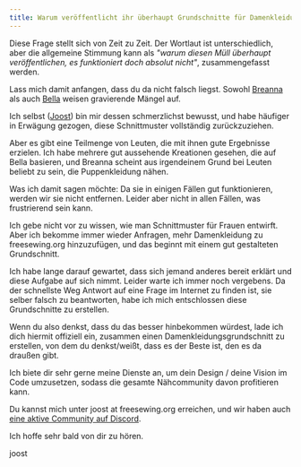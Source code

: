 ```yaml
---
title: Warum veröffentlicht ihr überhaupt Grundschnitte für Damenkleidung? Sie sind [hier starke Meinung einfügen].
---
```


Diese Frage stellt sich von Zeit zu Zeit. Der Wortlaut ist unterschiedlich, aber die allgemeine Stimmung kann als _"warum diesen Müll überhaupt veröffentlichen, es funktioniert doch absolut nicht"_, zusammengefasst werden.

Lass mich damit anfangen, dass du da nicht falsch liegst. Sowohl [Breanna](/designs/breanna/) als auch [Bella](/designs/bella/) weisen gravierende Mängel auf.

Ich selbst ([Joost](/makers/joostdecock/)) bin mir dessen schmerzlichst bewusst, und habe häufiger in Erwägung gezogen, diese Schnittmuster vollständig zurückzuziehen.

Aber es gibt eine Teilmenge von Leuten, die mit ihnen gute Ergebnisse erzielen. Ich habe mehrere gut aussehende Kreationen gesehen, die auf Bella basieren, und Breanna scheint aus irgendeinem Grund bei Leuten beliebt zu sein, die Puppenkleidung nähen.

Was ich damit sagen möchte: Da sie in einigen Fällen gut funktionieren, werden wir sie nicht entfernen. Leider aber nicht in allen Fällen, was frustrierend sein kann.

Ich gebe nicht vor zu wissen, wie man Schnittmuster für Frauen entwirft. Aber ich bekomme immer wieder Anfragen, mehr Damenkleidung zu freesewing.org hinzuzufügen, und das beginnt mit einem gut gestalteten Grundschnitt.

Ich habe lange darauf gewartet, dass sich jemand anderes bereit erklärt und diese Aufgabe auf sich nimmt. Leider warte ich immer noch vergebens. Da der schnellste Weg Antwort auf eine Frage im Internet zu finden ist, sie selber falsch zu beantworten, habe ich mich entschlossen diese Grundschnitte zu erstellen.

Wenn du also denkst, dass du das besser hinbekommen würdest, lade ich dich hiermit offiziell ein, zusammen einen Damenkleidungsgrundschnitt zu erstellen, von dem du denkst/weißt, dass es der Beste ist, den es da draußen gibt.

Ich biete dir sehr gerne meine Dienste an, um dein Design / deine Vision im Code umzusetzen, sodass die gesamte Nähcommunity davon profitieren kann.

Du kannst mich unter joost at freesewing.org erreichen, und wir haben auch [eine aktive Community auf Discord](https://discord.freesewing.org/).

Ich hoffe sehr bald von dir zu hören.

joost
